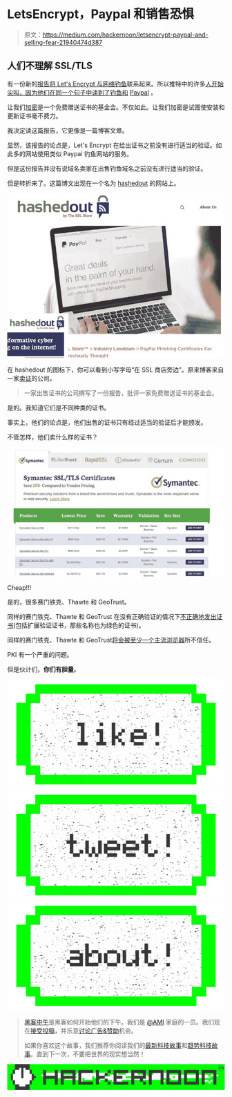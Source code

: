 # LetsEncrypt，Paypal 和销售恐惧

> 原文：<https://medium.com/hackernoon/letsencrypt-paypal-and-selling-fear-21940474d387>

## 人们不理解 SSL/TLS

有一份新的[报告将 Let's Encrypt 与网络钓鱼](https://www.thesslstore.com/blog/lets-encrypt-phishing/)联系起来。所以推特中的许多[人开始尖叫，因为他们在同一个句子中读到了钓鱼和](https://twitter.com/search?q=paypal%20letsencrypt&src=typd) [Paypal](https://hackernoon.com/tagged/paypal) 。

让我们[加密](https://hackernoon.com/tagged/encrypt)是一个免费赠送证书的基金会。不仅如此。让我们加密是试图使安装和更新证书毫不费力。

我决定读这篇报告，它更像是一篇博客文章。

显然，该报告的论点是，Let's Encrypt 在给出证书之前没有进行适当的验证。如此多的网站使用类似 Paypal 钓鱼网站的服务。

但是这份报告并没有说域名卖家在出售钓鱼域名之前没有进行适当的验证。

但是转折来了。这篇博文出现在一个名为 [hashedout](https://www.thesslstore.com/blog) 的网站上。

![](img/ed16ba8cb38674cd20aa6e2ebc8d74c7.png)

在 hashedout 的图标下，你可以看到小写字母“在 SSL 商店旁边”。原来博客来自一家[卖证](https://www.thesslstore.com/)的公司。

> 一家出售证书的公司撰写了一份报告，批评一家免费赠送证书的基金会。

是的。我知道它们是不同种类的证书。

事实上，他们的论点是，他们出售的证书只有经过适当的验证后才能颁发。

不管怎样，他们卖什么样的证书？

![](img/84f71c54d6c2a2a70b438b06b7750c00.png)

Cheap!!!

是的，很多赛门铁克、Thawte 和 GeoTrust。

同样的赛门铁克、Thawte 和 GeoTrust 在没有正确验证的情况下[不正确地发出证书](https://security.googleblog.com/2015/10/sustaining-digital-certificate-security.html)(包括扩展验证证书，那些名称也为绿色的证书)。

同样的赛门铁克、Thawte 和 GeoTrust[将会被至少一个主流浏览器](https://groups.google.com/a/chromium.org/forum/#!topic/blink-dev/eUAKwjihhBs%5B1-25%5D)所不信任。

PKI 有一个严重的问题。

但是伙计们，**你们有胆量**。

[![](img/50ef4044ecd4e250b5d50f368b775d38.png)](http://bit.ly/HackernoonFB)[![](img/979d9a46439d5aebbdcdca574e21dc81.png)](https://goo.gl/k7XYbx)[![](img/2930ba6bd2c12218fdbbf7e02c8746ff.png)](https://goo.gl/4ofytp)

> [黑客中午](http://bit.ly/Hackernoon)是黑客如何开始他们的下午。我们是 [@AMI](http://bit.ly/atAMIatAMI) 家庭的一员。我们现在[接受投稿](http://bit.ly/hackernoonsubmission)，并乐意[讨论广告&赞助](mailto:partners@amipublications.com)机会。
> 
> 如果你喜欢这个故事，我们推荐你阅读我们的[最新科技故事](http://bit.ly/hackernoonlatestt)和[趋势科技故事](https://hackernoon.com/trending)。直到下一次，不要把世界的现实想当然！

![](img/be0ca55ba73a573dce11effb2ee80d56.png)